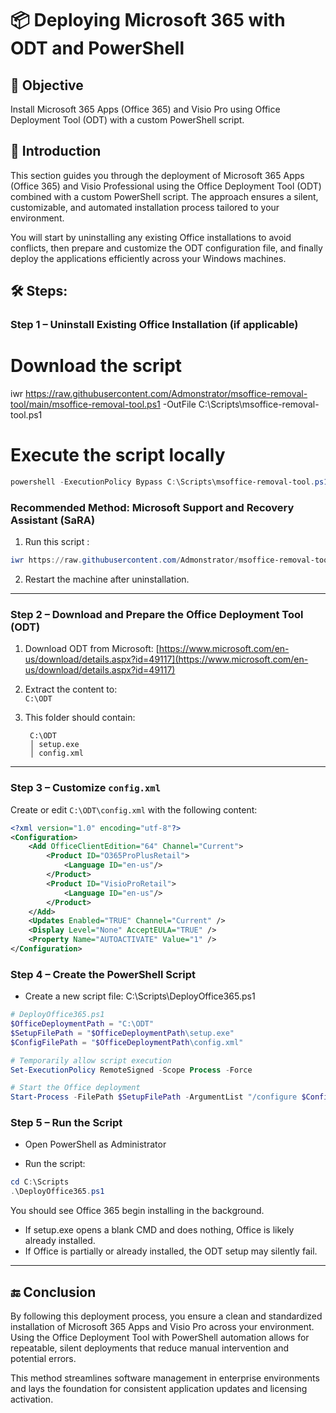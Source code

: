 # 📦 Deploying Microsoft 365 with ODT and PowerShell

## 🎯 Objective

Install Microsoft 365 Apps (Office 365) and Visio Pro using Office Deployment Tool (ODT) with a custom PowerShell script.

## 📝 Introduction

This section guides you through the deployment of Microsoft 365 Apps (Office 365) and Visio Professional using the Office Deployment Tool (ODT) combined with a custom PowerShell script. The approach ensures a silent, customizable, and automated installation process tailored to your environment.

You will start by uninstalling any existing Office installations to avoid conflicts, then prepare and customize the ODT configuration file, and finally deploy the applications efficiently across your Windows machines.

## 🛠️ Steps:

### Step 1 – Uninstall Existing Office Installation (if applicable)

# Download the script
iwr https://raw.githubusercontent.com/Admonstrator/msoffice-removal-tool/main/msoffice-removal-tool.ps1 -OutFile C:\Scripts\msoffice-removal-tool.ps1

# Execute the script locally
```powershell
powershell -ExecutionPolicy Bypass C:\Scripts\msoffice-removal-tool.ps1
```

### Recommended Method: Microsoft Support and Recovery Assistant (SaRA)
1. Run this script :
```powershell
iwr https://raw.githubusercontent.com/Admonstrator/msoffice-removal-tool/main/msoffice-removal-tool.ps1 -OutFile msoffice-removal-tool.ps1; powershell -ExecutionPolicy Bypass .\msoffice-removal-tool.ps1
```
2. Restart the machine after uninstallation.

---

### **Step 2 – Download and Prepare the Office Deployment Tool (ODT)**

1. Download ODT from Microsoft:
   [https://www.microsoft.com/en-us/download/details.aspx?id=49117](https://www.microsoft.com/en-us/download/details.aspx?id=49117)

2. Extract the content to:  
   `C:\ODT`

3. This folder should contain:
   
        C:\ODT
        │ setup.exe
        │ config.xml
---

### **Step 3 – Customize `config.xml`**

Create or edit `C:\ODT\config.xml` with the following content:
```xml
<?xml version="1.0" encoding="utf-8"?>
<Configuration>
    <Add OfficeClientEdition="64" Channel="Current">
        <Product ID="O365ProPlusRetail">
            <Language ID="en-us"/>
        </Product>
        <Product ID="VisioProRetail">
            <Language ID="en-us"/>
        </Product>
    </Add>
    <Updates Enabled="TRUE" Channel="Current" />
    <Display Level="None" AcceptEULA="TRUE" />
    <Property Name="AUTOACTIVATE" Value="1" />
</Configuration>
```

### **Step 4 – Create the PowerShell Script**
- Create a new script file: C:\Scripts\DeployOffice365.ps1
```powershell
# DeployOffice365.ps1
$OfficeDeploymentPath = "C:\ODT"
$SetupFilePath = "$OfficeDeploymentPath\setup.exe"
$ConfigFilePath = "$OfficeDeploymentPath\config.xml"

# Temporarily allow script execution
Set-ExecutionPolicy RemoteSigned -Scope Process -Force

# Start the Office deployment
Start-Process -FilePath $SetupFilePath -ArgumentList "/configure $ConfigFilePath" -Wait
```

### **Step 5 – Run the Script**
- Open PowerShell as Administrator

- Run the script:
```powershell
cd C:\Scripts
.\DeployOffice365.ps1
```
You should see Office 365 begin installing in the background.

- If setup.exe opens a blank CMD and does nothing, Office is likely already installed.
- If Office is partially or already installed, the ODT setup may silently fail.

----

## 🔚 Conclusion

By following this deployment process, you ensure a clean and standardized installation of Microsoft 365 Apps and Visio Pro across your environment. Using the Office Deployment Tool with PowerShell automation allows for repeatable, silent deployments that reduce manual intervention and potential errors.

This method streamlines software management in enterprise environments and lays the foundation for consistent application updates and licensing activation.
